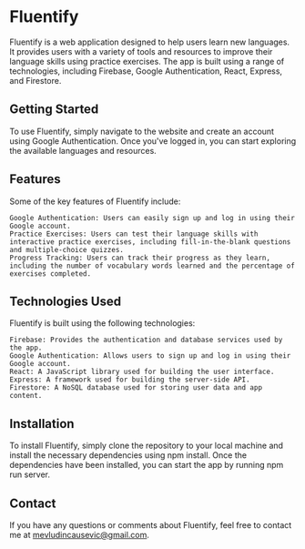 # Fluentify

Fluentify is a web application designed to help users learn new languages. It provides users with a variety of tools and resources to improve their language skills using practice exercises. The app is built using a range of technologies, including Firebase, Google Authentication, React, Express, and Firestore.
## Getting Started

To use Fluentify, simply navigate to the website and create an account using Google Authentication. Once you've logged in, you can start exploring the available languages and resources.
## Features

Some of the key features of Fluentify include:

    Google Authentication: Users can easily sign up and log in using their Google account.
    Practice Exercises: Users can test their language skills with interactive practice exercises, including fill-in-the-blank questions and multiple-choice quizzes.
    Progress Tracking: Users can track their progress as they learn, including the number of vocabulary words learned and the percentage of exercises completed.

## Technologies Used

Fluentify is built using the following technologies:

    Firebase: Provides the authentication and database services used by the app.
    Google Authentication: Allows users to sign up and log in using their Google account.
    React: A JavaScript library used for building the user interface.
    Express: A framework used for building the server-side API.
    Firestore: A NoSQL database used for storing user data and app content.

## Installation

To install Fluentify, simply clone the repository to your local machine and install the necessary dependencies using npm install. Once the dependencies have been installed, you can start the app by running npm run server.

## Contact

If you have any questions or comments about Fluentify, feel free to contact me at mevludincausevic@gmail.com.
